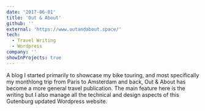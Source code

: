 ```yaml
---
date: '2017-06-01'
title: 'Out & About'
github: ''
external: 'https://www.outandabout.space/'
tech:
  - Travel Writing
  - Wordpress
company: ''
showInProjects: true
---
```


A blog I started primarily to showcase my bike touring, and most specifically my monthlong trip from Paris to Amsterdam and back, Out & About has become a more general travel publication. The main feature here is the writing but I also manage all the technical and design aspects of this Gutenburg updated Wordpress website. 
